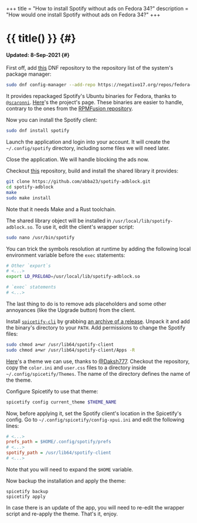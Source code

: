+++
title = "How to install Spotify without ads on Fedora 34?"
description = "How would one install Spotify without ads on Fedora 34?"
+++

# {{ title() }} {#}
#### Updated: 8-Sep-2021 {#}


First off, add [this](https://negativo17.org/repos/fedora-spotify.repo) DNF repository to the repository list of the system's package manager:

```bash
sudo dnf config-manager --add-repo https://negativo17.org/repos/fedora-spotify.repo
```

It provides repackaged Spotify's Ubuntu binaries for Fedora, thanks to [`@scaronni`](https://github.com/scaronni). [Here](https://negativo17.org/spotify-client/)'s the project's page. These binaries are easier to handle, contrary to the ones from the [RPMFusion repository](https://docs.fedoraproject.org/en-US/quick-docs/installing-spotify/#_using_the_rpm_fusion_repository).

Now you can install the Spotify client:

```bash
sudo dnf install spotify
```

Launch the application and login into your account. It will create the `~/.config/spotify` directory, including some files we will need later.

Close the application. We will handle blocking the ads now.

Checkout [this](https://github.com/abba23/spotify-adblock) repository, build and install the shared library it provides:

```bash
git clone https://github.com/abba23/spotify-adblock.git
cd spotify-adblock
make
sudo make install
```

Note that it needs Make and a Rust toolchain.

The shared library object will be installed in `/usr/local/lib/spotify-adblock.so`. To use it, edit the client's wrapper script:

```bash
sudo nano /usr/bin/spotify
```

You can trick the symbols resolution at runtime by adding the following local environment variable before the `exec` statements:

```bash
# Other `export`s
# <...>
export LD_PRELOAD=/usr/local/lib/spotify-adblock.so

# `exec` statements
# <...>
```

The last thing to do is to remove ads placeholders and some other annoyances (like the Upgrade button) from the client.

Install [`spicetify-cli`](https://github.com/khanhas/spicetify-cli) by grabbing [an archive of a release](https://github.com/khanhas/spicetify-cli/releases). Unpack it and add the binary's directory to your `PATH`. Add permissions to change the Spotify files:

```bash
sudo chmod a+wr /usr/lib64/spotify-client
sudo chmod a+wr /usr/lib64/spotify-client/Apps -R
```

[Here](https://github.com/Daksh777/SpotifyNoPremium)'s a theme we can use, thanks to [@Daksh777](https://github.com/Daksh777). Checkout the repository, copy the `color.ini` and `user.css` files to a directory inside `~/.config/spicetify/Themes`. The name of the directory defines the name of the theme.

Configure Spicetify to use that theme:

```bash
spicetify config current_theme $THEME_NAME
```

Now, before applying it, set the Spotify client's location in the Spicetify's config. Go to `~/.config/spicetify/config-xpui.ini` and edit the following lines:

```ini
# <...>
prefs_path = $HOME/.config/spotify/prefs
# <...>
spotify_path = /usr/lib64/spotify-client
# <...>
```

Note that you will need to expand the `$HOME` variable.

Now backup the installation and apply the theme:

```
spicetify backup
spicetify apply
```

In case there is an update of the app, you will need to re-edit the wrapper script and re-apply the theme. That's it, enjoy.